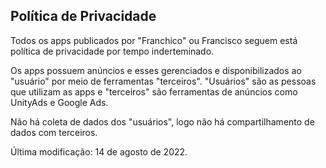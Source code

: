 ## Política de Privacidade

Todos os apps publicados por "Franchico" ou Francisco seguem está política de privacidade por tempo inderteminado.

Os apps possuem anúncios e esses gerenciados e disponibilizados ao "usuário" por meio de ferramentas "terceiros". "Usuários" são as pessoas que utilizam as apps e "terceiros" são ferramentas de anúncios como UnityAds e Google Ads.

Não há coleta de dados dos "usuários", logo não há compartilhamento de dados com terceiros.

Última modificação: 14 de agosto de 2022.
